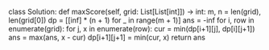 class Solution:
    def maxScore(self, grid: List[List[int]]) -> int:
        m, n = len(grid), len(grid[0])
        dp = [[inf] * (n + 1) for _ in range(m + 1)]
        ans = -inf
        for i, row in enumerate(grid):
            for j, x in enumerate(row):
                cur = min(dp[i+1][j], dp[i][j+1])
                ans = max(ans, x - cur)
                dp[i+1][j+1] = min(cur, x)
        return ans
